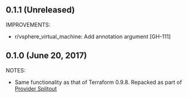 ## 0.1.1 (Unreleased)

IMPROVEMENTS:
 * r/vsphere_virtual_machine: Add annotation argument [GH-111]

## 0.1.0 (June 20, 2017)

NOTES:

* Same functionality as that of Terraform 0.9.8. Repacked as part of [Provider Splitout](https://www.hashicorp.com/blog/upcoming-provider-changes-in-terraform-0-10/)
